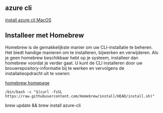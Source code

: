 ## azure cli

[install azure cli MacOS](https://docs.microsoft.com/en-us/cli/azure/install-azure-cli-macos)

## Installeer met Homebrew
Homebrew is de gemakkelijkste manier om uw CLI-installatie te beheren. Het biedt handige manieren om te installeren, bijwerken en verwijderen. Als je geen homebrew beschikbaar hebt op je systeem, installeer dan homebrew voordat je verder gaat.
U kunt de CLI installeren door uw brouwrepository-informatie bij te werken en vervolgens de installatieopdracht uit te voeren:

[homebrew homepage](https://docs.brew.sh/Installation.html)

````
/bin/bash -c "$(curl -fsSL https://raw.githubusercontent.com/Homebrew/install/HEAD/install.sh)"

````
brew update && brew install azure-cli
````
